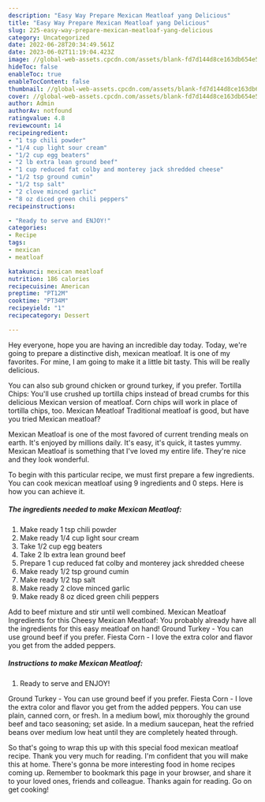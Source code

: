 ```yaml
---
description: "Easy Way Prepare Mexican Meatloaf yang Delicious"
title: "Easy Way Prepare Mexican Meatloaf yang Delicious"
slug: 225-easy-way-prepare-mexican-meatloaf-yang-delicious
category: Uncategorized
date: 2022-06-28T20:34:49.561Z
date: 2023-06-02T11:19:04.423Z
image: //global-web-assets.cpcdn.com/assets/blank-fd7d144d8ce163db654e5a02c40b08a2775adb7897d16e4062681dc7e1b2800f.png
hideToc: false
enableToc: true
enableTocContent: false
thumbnail: //global-web-assets.cpcdn.com/assets/blank-fd7d144d8ce163db654e5a02c40b08a2775adb7897d16e4062681dc7e1b2800f.png
cover: //global-web-assets.cpcdn.com/assets/blank-fd7d144d8ce163db654e5a02c40b08a2775adb7897d16e4062681dc7e1b2800f.png
author: Admin
authorAv: notfound
ratingvalue: 4.8
reviewcount: 14
recipeingredient:
- "1 tsp chili powder"
- "1/4 cup light sour cream"
- "1/2 cup egg beaters"
- "2 lb extra lean ground beef"
- "1 cup reduced fat colby and monterey jack shredded cheese"
- "1/2 tsp ground cumin"
- "1/2 tsp salt"
- "2 clove minced garlic"
- "8 oz diced green chili peppers"
recipeinstructions:

- "Ready to serve and ENJOY!"
categories:
- Recipe
tags:
- mexican
- meatloaf

katakunci: mexican meatloaf 
nutrition: 186 calories
recipecuisine: American
preptime: "PT12M"
cooktime: "PT34M"
recipeyield: "1"
recipecategory: Dessert

---
```



Hey everyone, hope you are having an incredible day today. Today, we're going to prepare a distinctive dish, mexican meatloaf. It is one of my favorites. For mine, I am going to make it a little bit tasty. This will be really delicious.

You can also sub ground chicken or ground turkey, if you prefer. Tortilla Chips: You&#39;ll use crushed up tortilla chips instead of bread crumbs for this delicious Mexican version of meatloaf. Corn chips will work in place of tortilla chips, too. Mexican Meatloaf Traditional meatloaf is good, but have you tried Mexican meatloaf?

Mexican Meatloaf is one of the most favored of current trending meals on earth. It's enjoyed by millions daily. It's easy, it's quick, it tastes yummy. Mexican Meatloaf is something that I've loved my entire life. They're nice and they look wonderful.


To begin with this particular recipe, we must first prepare a few ingredients. You can cook mexican meatloaf using 9 ingredients and 0 steps. Here is how you can achieve it.

<!--inarticleads1-->

##### The ingredients needed to make Mexican Meatloaf:

1. Make ready 1 tsp chili powder
1. Make ready 1/4 cup light sour cream
1. Take 1/2 cup egg beaters
1. Take 2 lb extra lean ground beef
1. Prepare 1 cup reduced fat colby and monterey jack shredded cheese
1. Make ready 1/2 tsp ground cumin
1. Make ready 1/2 tsp salt
1. Make ready 2 clove minced garlic
1. Make ready 8 oz diced green chili peppers


Add to beef mixture and stir until well combined. Mexican Meatloaf Ingredients for this Cheesy Mexican Meatloaf: You probably already have all the ingredients for this easy meatloaf on hand! Ground Turkey - You can use ground beef if you prefer. Fiesta Corn - I love the extra color and flavor you get from the added peppers. 

<!--inarticleads2-->

##### Instructions to make Mexican Meatloaf:


1. Ready to serve and ENJOY!

Ground Turkey - You can use ground beef if you prefer. Fiesta Corn - I love the extra color and flavor you get from the added peppers. You can use plain, canned corn, or fresh. In a medium bowl, mix thoroughly the ground beef and taco seasoning; set aside. In a medium saucepan, heat the refried beans over medium low heat until they are completely heated through. 

So that's going to wrap this up with this special food mexican meatloaf recipe. Thank you very much for reading. I'm confident that you will make this at home. There's gonna be more interesting food in home recipes coming up. Remember to bookmark this page in your browser, and share it to your loved ones, friends and colleague. Thanks again for reading. Go on get cooking!
